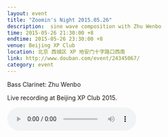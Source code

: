 ```yaml
---
layout: event
title: "Zoomin's Night 2015.05.26"
description:  sine wave composition with Zhu Wenbo
time: 2015-05-26 21:30:00 +8
endtime: 2015-05-26 23:30:00 +8
venue: Beijing XP Club
location: 北京 西城区 XP 地安门十字路口西南
link: http://www.douban.com/event/24345067/
category: event
---
```


Bass Clarinet: Zhu Wenbo

Live recording at Beijing XP Club 2015.

<audio src="{{site.cdn_path}}2015-05-26-sine.mp3" controls="">
</audio>
